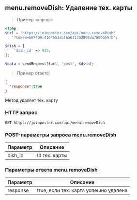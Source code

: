 ## menu.removeDish: Удаление тех. карты

> Пример запроса:

```php
<?php
$url = 'https://joinposter.com/api/menu.removeDish'
 . '?token=687409:4164553abf6a031302898da7800b59fb';

$dish = [
    'dish_id' => 925,
];

$data = sendRequest($url, 'post', $dish);
```

> Пример ответа:

```json
{  
  "response":true
}
```

Метод удаляет тех. карту

### HTTP запрос

`GET https://joinposter.com/api/menu.removeDish`

### POST-параметры запроса menu.removeDish

Параметр | Описание
-------- | --------
dish_id | Id тех. карты

### Параметры ответа menu.removeDish

Параметр | Описание
-------- | --------
response | true, если тех. карта успешно удалена
